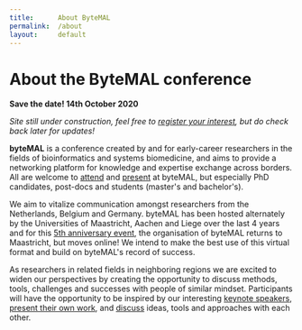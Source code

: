```yaml
---
title:      About ByteMAL
permalink:  /about
layout:     default
---
```


# About the ByteMAL conference
  
**Save the date! 14th October 2020**

*Site still under construction, feel free to [register your interest](/bytemal-2020/register), but do check back later for updates!*

**byteMAL** is a conference created by and for early-career researchers in the fields of bioinformatics and systems biomedicine, and aims to provide a networking platform for knowledge and expertise exchange across borders. All are welcome to [attend](/bytemal-2020/register) and [present](/bytemal-2020/submit) at byteMAL, but especially PhD candidates, post-docs and students (master's and bachelor's).

We aim to vitalize communication amongst researchers from the Netherlands, Belgium and Germany. byteMAL has been hosted alternately by the Universities of Maastricht, Aachen and Liege over the last 4 years and for this [5th anniversary event](/bytemal-2020/program), the organisation of byteMAL returns to Maastricht, but moves online! We intend to make the best use of this virtual format and build on byteMAL's record of success.

As researchers in related fields in neighboring regions we are excited to widen our perspectives by creating the opportunity to discuss methods, tools, challenges and successes with people of similar mindset. Participants will have the opportunity to be inspired by our interesting [keynote speakers](/bytemal-2020/program), [present their own work](/bytemal-2020/submit), and [discuss](/bytemal-2020/register) ideas, tools and approaches with each other.

